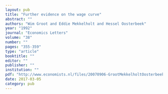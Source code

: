 ```yaml
---
layout: pub
title: "Further evidence on the wage curve"
abstract: ""
authors: "Wim Groot and Eddie Mekkelholt and Hessel Oosterbeek"
year: "1992"
journal: "Economics Letters"
volume: "38"
number: ""
pages: "355-359"
type: "article"
booktitle: ""
editor: ""
publisher: ""
institution: ""
pdf: "http://www.economists.nl/files/20070906-GrootMekkelholtOosterbeekEL1992.pdf"
date: 2017-03-05
category: pub
---
```

